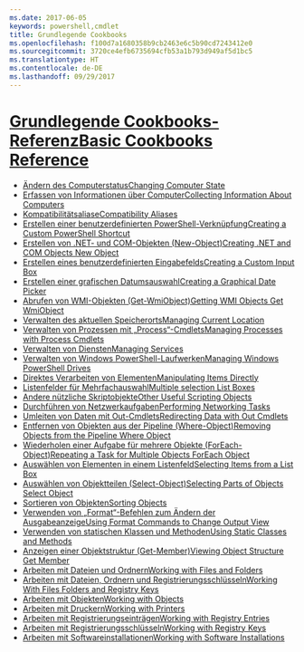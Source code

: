 ```yaml
---
ms.date: 2017-06-05
keywords: powershell,cmdlet
title: Grundlegende Cookbooks
ms.openlocfilehash: f100d7a1680358b9cb2463e6c5b90cd7243412e0
ms.sourcegitcommit: 3720ce4efb6735694cfb53a1b793d949af5d1bc5
ms.translationtype: HT
ms.contentlocale: de-DE
ms.lasthandoff: 09/29/2017
---
```

# <a name="basic-cookbooks-referencecookbooksbasic-cookbooks-referencemd"></a>[<span data-ttu-id="f84ec-103">Grundlegende Cookbooks-Referenz</span><span class="sxs-lookup"><span data-stu-id="f84ec-103">Basic Cookbooks Reference</span></span>](cookbooks/basic-cookbooks-reference.md)

- [<span data-ttu-id="f84ec-104">Ändern des Computerstatus</span><span class="sxs-lookup"><span data-stu-id="f84ec-104">Changing Computer State</span></span>](cookbooks/Changing-Computer-State.md)
- [<span data-ttu-id="f84ec-105">Erfassen von Informationen über Computer</span><span class="sxs-lookup"><span data-stu-id="f84ec-105">Collecting Information About Computers</span></span>](cookbooks/Collecting-Information-About-Computers.md)
- [<span data-ttu-id="f84ec-106">Kompatibilitätsaliase</span><span class="sxs-lookup"><span data-stu-id="f84ec-106">Compatibility Aliases</span></span>](cookbooks/Appendix-1---Compatibility-Aliases.md)
- [<span data-ttu-id="f84ec-107">Erstellen einer benutzerdefinierten PowerShell-Verknüpfung</span><span class="sxs-lookup"><span data-stu-id="f84ec-107">Creating a Custom PowerShell Shortcut</span></span>](cookbooks/Appendix-2---Creating-a-Custom-PowerShell-Shortcut.md)
- [<span data-ttu-id="f84ec-108">Erstellen von .NET- und COM-Objekten (New-Object)</span><span class="sxs-lookup"><span data-stu-id="f84ec-108">Creating .NET and COM Objects  New Object </span></span>](cookbooks/Creating-.NET-and-COM-Objects--New-Object-.md)
- [<span data-ttu-id="f84ec-109">Erstellen eines benutzerdefinierten Eingabefelds</span><span class="sxs-lookup"><span data-stu-id="f84ec-109">Creating a Custom Input Box</span></span>](cookbooks/Creating-a-Custom-Input-Box.md)
- [<span data-ttu-id="f84ec-110">Erstellen einer grafischen Datumsauswahl</span><span class="sxs-lookup"><span data-stu-id="f84ec-110">Creating a Graphical Date Picker</span></span>](cookbooks/Creating-a-Graphical-Date-Picker.md)
- [<span data-ttu-id="f84ec-111">Abrufen von WMI-Objekten (Get-WmiObject)</span><span class="sxs-lookup"><span data-stu-id="f84ec-111">Getting WMI Objects  Get WmiObject </span></span>](cookbooks/Getting-WMI-Objects--Get-WmiObject-.md)
- [<span data-ttu-id="f84ec-112">Verwalten des aktuellen Speicherorts</span><span class="sxs-lookup"><span data-stu-id="f84ec-112">Managing Current Location</span></span>](cookbooks/Managing-Current-Location.md)
- [<span data-ttu-id="f84ec-113">Verwalten von Prozessen mit „Process“-Cmdlets</span><span class="sxs-lookup"><span data-stu-id="f84ec-113">Managing Processes with Process Cmdlets</span></span>](cookbooks/Managing-Processes-with-Process-Cmdlets.md)
- [<span data-ttu-id="f84ec-114">Verwalten von Diensten</span><span class="sxs-lookup"><span data-stu-id="f84ec-114">Managing Services</span></span>](cookbooks/Managing-Services.md)
- [<span data-ttu-id="f84ec-115">Verwalten von Windows PowerShell-Laufwerken</span><span class="sxs-lookup"><span data-stu-id="f84ec-115">Managing Windows PowerShell Drives</span></span>](cookbooks/Managing-Windows-PowerShell-Drives.md)
- [<span data-ttu-id="f84ec-116">Direktes Verarbeiten von Elementen</span><span class="sxs-lookup"><span data-stu-id="f84ec-116">Manipulating Items Directly</span></span>](cookbooks/Manipulating-Items-Directly.md)
- [<span data-ttu-id="f84ec-117">Listenfelder für Mehrfachauswahl</span><span class="sxs-lookup"><span data-stu-id="f84ec-117">Multiple selection List Boxes</span></span>](cookbooks/Multiple-selection-List-Boxes.md)
- [<span data-ttu-id="f84ec-118">Andere nützliche Skriptobjekte</span><span class="sxs-lookup"><span data-stu-id="f84ec-118">Other Useful Scripting Objects</span></span>](cookbooks/Other-Useful-Scripting-Objects.md)
- [<span data-ttu-id="f84ec-119">Durchführen von Netzwerkaufgaben</span><span class="sxs-lookup"><span data-stu-id="f84ec-119">Performing Networking Tasks</span></span>](cookbooks/Performing-Networking-Tasks.md)
- [<span data-ttu-id="f84ec-120">Umleiten von Daten mit Out-Cmdlets</span><span class="sxs-lookup"><span data-stu-id="f84ec-120">Redirecting Data with Out   Cmdlets</span></span>](cookbooks/Redirecting-Data-with-Out---Cmdlets.md)
- [<span data-ttu-id="f84ec-121">Entfernen von Objekten aus der Pipeline (Where-Object)</span><span class="sxs-lookup"><span data-stu-id="f84ec-121">Removing Objects from the Pipeline  Where Object </span></span>](cookbooks/Removing-Objects-from-the-Pipeline--Where-Object-.md)
- [<span data-ttu-id="f84ec-122">Wiederholen einer Aufgabe für mehrere Objekte (ForEach-Object)</span><span class="sxs-lookup"><span data-stu-id="f84ec-122">Repeating a Task for Multiple Objects  ForEach Object </span></span>](cookbooks/Repeating-a-Task-for-Multiple-Objects--ForEach-Object-.md)
- [<span data-ttu-id="f84ec-123">Auswählen von Elementen in einem Listenfeld</span><span class="sxs-lookup"><span data-stu-id="f84ec-123">Selecting Items from a List Box</span></span>](cookbooks/Selecting-Items-from-a-List-Box.md)
- [<span data-ttu-id="f84ec-124">Auswählen von Objektteilen (Select-Object)</span><span class="sxs-lookup"><span data-stu-id="f84ec-124">Selecting Parts of Objects  Select Object </span></span>](cookbooks/Selecting-Parts-of-Objects--Select-Object-.md)
- [<span data-ttu-id="f84ec-125">Sortieren von Objekten</span><span class="sxs-lookup"><span data-stu-id="f84ec-125">Sorting Objects</span></span>](cookbooks/Sorting-Objects.md)
- [<span data-ttu-id="f84ec-126">Verwenden von „Format“-Befehlen zum Ändern der Ausgabeanzeige</span><span class="sxs-lookup"><span data-stu-id="f84ec-126">Using Format Commands to Change Output View</span></span>](cookbooks/Using-Format-Commands-to-Change-Output-View.md)
- [<span data-ttu-id="f84ec-127">Verwenden von statischen Klassen und Methoden</span><span class="sxs-lookup"><span data-stu-id="f84ec-127">Using Static Classes and Methods</span></span>](cookbooks/Using-Static-Classes-and-Methods.md)
- [<span data-ttu-id="f84ec-128">Anzeigen einer Objektstruktur (Get-Member)</span><span class="sxs-lookup"><span data-stu-id="f84ec-128">Viewing Object Structure  Get Member </span></span>](cookbooks/Viewing-Object-Structure--Get-Member-.md)
- [<span data-ttu-id="f84ec-129">Arbeiten mit Dateien und Ordnern</span><span class="sxs-lookup"><span data-stu-id="f84ec-129">Working with Files and Folders</span></span>](cookbooks/Working-with-Files-and-Folders.md)
- [<span data-ttu-id="f84ec-130">Arbeiten mit Dateien, Ordnern und Registrierungsschlüsseln</span><span class="sxs-lookup"><span data-stu-id="f84ec-130">Working With Files Folders and Registry Keys</span></span>](cookbooks/Working-With-Files-Folders-and-Registry-Keys.md)
- [<span data-ttu-id="f84ec-131">Arbeiten mit Objekten</span><span class="sxs-lookup"><span data-stu-id="f84ec-131">Working with Objects</span></span>](cookbooks/Working-with-Objects.md)
- [<span data-ttu-id="f84ec-132">Arbeiten mit Druckern</span><span class="sxs-lookup"><span data-stu-id="f84ec-132">Working with Printers</span></span>](cookbooks/Working-with-Printers.md)
- [<span data-ttu-id="f84ec-133">Arbeiten mit Registrierungseinträgen</span><span class="sxs-lookup"><span data-stu-id="f84ec-133">Working with Registry Entries</span></span>](cookbooks/Working-with-Registry-Entries.md)
- [<span data-ttu-id="f84ec-134">Arbeiten mit Registrierungsschlüsseln</span><span class="sxs-lookup"><span data-stu-id="f84ec-134">Working with Registry Keys</span></span>](cookbooks/Working-with-Registry-Keys.md)
- [<span data-ttu-id="f84ec-135">Arbeiten mit Softwareinstallationen</span><span class="sxs-lookup"><span data-stu-id="f84ec-135">Working with Software Installations</span></span>](cookbooks/Working-with-Software-Installations.md)

